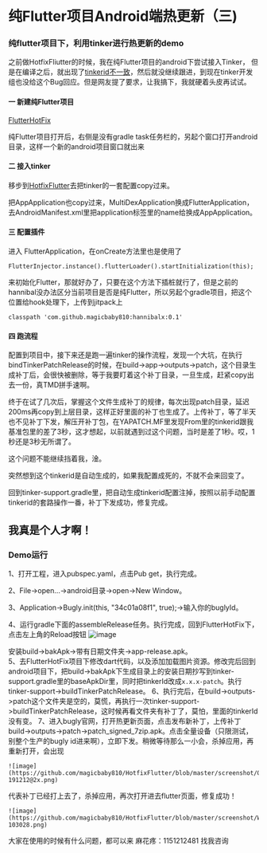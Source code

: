 # 纯Flutter项目Android端热更新（三)

### 纯flutter项目下，利用tinker进行热更新的demo


之前做HotfixFliutter的时候，我在纯Flutter项目的android下尝试接入Tinker，
但是在编译之后，就出现了[tinkerid不一致](https://github.com/Tencent/tinker/issues/1422)，然后就没继续跟进，到现在tinker开发组也没给这个Bug回应。但是网友提了要求，让我搞下，我就硬着头皮再试试。  

#### 一 新建纯Flutter项目  
[FlutterHotFix](https://github.com/magicbaby810/FlutterHotFix)  

纯Flutter项目打开后，右侧是没有gradle task任务栏的，另起个窗口打开android目录，这样一个新的android项目窗口就出来  

#### 二 接入tinker 
移步到[HotfixFlutter](https://github.com/magicbaby810/HotfixFlutter)去把tinker的一套配置copy过来。  

把AppApplication也copy过来，MultiDexApplication换成FlutterApplication，去AndroidManifest.xml里把application标签里的name给换成AppApplication。 


#### 三 配置插件
进入 FlutterApplication，在onCreate方法里也是使用了   

```
FlutterInjector.instance().flutterLoader().startInitialization(this);
```
来初始化Flutter，那就好办了，只要在这个方法下插桩就行了，但是之前的hannibal没办法区分当前项目是否是纯Flutter，所以另起个gradle项目，把这个位置给hook处理下，上传到jitpack上  

```
classpath 'com.github.magicbaby810:hannibalx:0.1'
```
#### 四 跑流程
配置到项目中，接下来还是跑一遍tinker的操作流程，发现一个大坑，在执行bindTinkerPatchRelease的时候，在build->app->outputs->patch，这个目录生成补丁后，会很快被删除，等于我要盯着这个补丁目录，一旦生成，赶紧copy出去一份，真TMD拼手速啊。

终于在试了几次后，掌握这个文件生成补丁的规律，每次出现patch目录，延迟200ms再copy到上层目录，这样正好里面的补丁也生成了。上传补丁，等了半天也不见补丁下发，解压开补丁包，在YAPATCH.MF里发现From里的tinkerid跟我基准包里的差了3秒，这才想起，以前就遇到过这个问题，当时是差了1秒。哎，1秒还是3秒无所谓了。  

这个问题不能继续挡着我，淦。  

突然想到这个tinkerid是自动生成的，如果我配置成死的，不就不会来回变了。  
    
回到tinker-support.gradle里，把自动生成tinkerid配置注掉，按照以前手动配置tinkerid的套路操作一番，补丁下发成功，修复完成。

## 我真是个人才啊！

### Demo运行
1、打开工程，进入pubspec.yaml，点击Pub get，执行完成。  

2、File->open...->android目录->open->New Window。
  
3、Application->Bugly.init(this, "34c01a08f1", true);->输入你的buglyId。

4、运行gradle下面的assembleRelease任务。执行完成，回到FlutterHotFix下，点击左上角的Reload按钮
![image](Desktop/1624542146075.jpg)  

安装build->bakApk->带有日期文件夹->app-release.apk。  
5、去FlutterHotFix项目下修改dart代码，以及添加加载图片资源。修改完后回到android项目下，把build->bakApk下生成目录上的安装日期抄写到tinker-support.gradle里的baseApkDir里，同时把tinkerId改成`x.x.x-patch`。执行tinker-support->buildTinkerPatchRelease。
6、执行完后，在build->outputs->patch这个文件夹是空的，莫慌，再执行一次tinker-support->buildTinkerPatchRelease，这时候再看文件夹有补丁了，莫怕，里面的tinkerId没有变。
7、进入bugly官网，打开热更新页面，点击发布新补丁，上传补丁build->outputs->patch->patch_signed_7zip.apk。点击全量设备（只限测试，别整个生产的bugly id进来啊），立即下发。稍微等待那么一小会，杀掉应用，再重新打开，会出现 

	![image](https://github.com/magicbaby810/HotfixFlutter/blob/master/screenshot/QQ20200624-191212@2x.png)

代表补丁已经打上去了，杀掉应用，再次打开进去flutter页面，修复成功！

	![image](https://github.com/magicbaby810/HotfixFlutter/blob/master/screenshot/WX20200629-103028.png)


大家在使用的时候有什么问题，都可以来 麻花疼：1151212481 找我咨询
